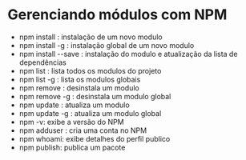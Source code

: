# Gerenciando módulos com NPM

- npm install <modulo>: instalação de um novo modulo
- npm install -g <modulo>: instalação global de um novo modulo
- npm install --save <modulo>: instalação do modulo e atualização da lista de dependências
- npm list <modulo>: lista todos os modulos do projeto
- npm list -g <modulo>: lista os modulos globais
- npm remove <modulo>: desinstala um modulo
- npm remove -g <modulo>: desinstala um modulo global
- npm update <modulo>: atualiza um modulo
- npm update -g <modulo>: atualiza um modulo global
- npm -v: exibe a versão do NPM
- npm adduser <user>: cria uma conta no NPM
- npm whoami: exibe detalhes do perfil publico
- npm publish: publica um pacote